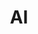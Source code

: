 ---
title: AI
summary: A series of articles dealing with Artificial Intelligence (AI) and the challenges for human society resulting from it.
cover:
    url: adbd0f88-add4-436a-955f-ca8d7531ca8f
    attribution: "[Alex Knight](https://unsplash.com/photos/2EJCSULRwC8)"
aliases: [/tags/artificial-intelligence/]
---
